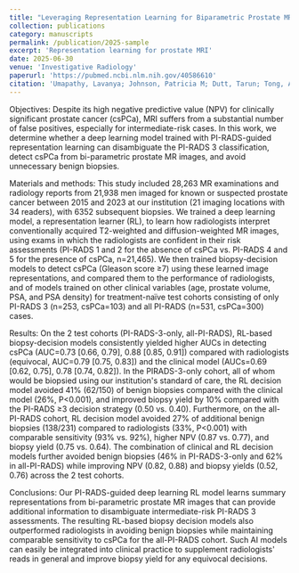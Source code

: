 ```yaml
---
title: "Leveraging Representation Learning for Biparametric Prostate MRI to Disambiguate PIRADS3 and Improve Biopsy Decision Strategies"
collection: publications
category: manuscripts
permalink: /publication/2025-sample
excerpt: 'Representation learning for prostate MRI'
date: 2025-06-30
venue: 'Investigative Radiology'
paperurl: 'https://pubmed.ncbi.nlm.nih.gov/40586610'
citation: 'Umapathy, Lavanya; Johnson, Patricia M; Dutt, Tarun; Tong, Angela; Chopra, Sumit; Sodickson, Daniel K; Chandarana, Hersh. Leveraging Representation Learning for Biparametric Prostate MRI to Disambiguate PIRADS3 and Improve Biopsy Decision Strategies. Investigative Radiology. 2025.'
---
```


Objectives: Despite its high negative predictive value (NPV) for clinically significant prostate cancer (csPCa), MRI suffers from a substantial number of false positives, especially for intermediate-risk cases. In this work, we determine whether a deep learning model trained with PI-RADS-guided representation learning can disambiguate the PI-RADS 3 classification, detect csPCa from bi-parametric prostate MR images, and avoid unnecessary benign biopsies.

Materials and methods: This study included 28,263 MR examinations and radiology reports from 21,938 men imaged for known or suspected prostate cancer between 2015 and 2023 at our institution (21 imaging locations with 34 readers), with 6352 subsequent biopsies. We trained a deep learning model, a representation learner (RL), to learn how radiologists interpret conventionally acquired T2-weighted and diffusion-weighted MR images, using exams in which the radiologists are confident in their risk assessments (PI-RADS 1 and 2 for the absence of csPCa vs. PI-RADS 4 and 5 for the presence of csPCa, n=21,465). We then trained biopsy-decision models to detect csPCa (Gleason score ≥7) using these learned image representations, and compared them to the performance of radiologists, and of models trained on other clinical variables (age, prostate volume, PSA, and PSA density) for treatment-naïve test cohorts consisting of only PI-RADS 3 (n=253, csPCa=103) and all PI-RADS (n=531, csPCa=300) cases.

Results: On the 2 test cohorts (PI-RADS-3-only, all-PI-RADS), RL-based biopsy-decision models consistently yielded higher AUCs in detecting csPCa (AUC=0.73 [0.66, 0.79], 0.88 [0.85, 0.91]) compared with radiologists (equivocal, AUC=0.79 [0.75, 0.83]) and the clinical model (AUCs=0.69 [0.62, 0.75], 0.78 [0.74, 0.82]). In the PIRADS-3-only cohort, all of whom would be biopsied using our institution's standard of care, the RL decision model avoided 41% (62/150) of benign biopsies compared with the clinical model (26%, P<0.001), and improved biopsy yield by 10% compared with the PI-RADS ≥3 decision strategy (0.50 vs. 0.40). Furthermore, on the all-PI-RADS cohort, RL decision model avoided 27% of additional benign biopsies (138/231) compared to radiologists (33%, P<0.001) with comparable sensitivity (93% vs. 92%), higher NPV (0.87 vs. 0.77), and biopsy yield (0.75 vs. 0.64). The combination of clinical and RL decision models further avoided benign biopsies (46% in PI-RADS-3-only and 62% in all-PI-RADS) while improving NPV (0.82, 0.88) and biopsy yields (0.52, 0.76) across the 2 test cohorts.

Conclusions: Our PI-RADS-guided deep learning RL model learns summary representations from bi-parametric prostate MR images that can provide additional information to disambiguate intermediate-risk PI-RADS 3 assessments. The resulting RL-based biopsy decision models also outperformed radiologists in avoiding benign biopsies while maintaining comparable sensitivity to csPCa for the all-PI-RADS cohort. Such AI models can easily be integrated into clinical practice to supplement radiologists' reads in general and improve biopsy yield for any equivocal decisions.
